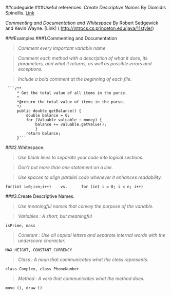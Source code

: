 ##codeguide
###Useful references:
*Create Descriptive Names* By Diomidis Spinellis. [Link](
http://www.informit.com/articles/article.aspx?p=2223710 )

*Commenting and Documentation and Whitespace* By Robert Sedgewick and Kevin Wayne. [Link] (
http://introcs.cs.princeton.edu/java/11style/)


###Examples
###1.Commenting and Documentation 
>*Comment every important variable name*

>*Comment each method with a description of what it does, its parameters, and what it returns, as well as possible errors and exceptions.*

>*Include a bold comment at the beginning of each file.*

     ```/**
         * Get the total value of all items in the purse.
         *
         *@return the total value of items in the purse.
         */
	     public double getBalance() {
	         double balance = 0;
	         for (Valuable valuable : money) {
	             balance += valuable.getValue();
                 }
	         return balance;
	     }```


###2.Whitespace.

>*Use blank lines to separate your code into logical sections.*

>*Don't put more than one statement on a line.*

>*Use spaces to align parallel code whenever it enhances readability.*

```for(int i=0;i<n;i++)    vs.      for (int i = 0; i < n; i++)```


###3.Create Descriptive Names.
>*Use meaningful names that convey the purpose of the variable.*

>*Variables : A short, but meaningful*

```isPrime, mass```

>*Constant : Use all capital letters and separate internal words with the underscore character.*

```MAX_HEIGHT, CONSTANT_CURRENCY```

>*Class : A noun that communicates what the class represents.*

```class Complex, class PhoneNumber```

>*Method : A verb that communicates what the method does.*

```move (), draw ()```
